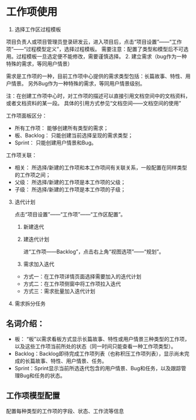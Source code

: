 # 工作项使用
1. 选择工作区过程模板

项目负责人或项目管理员登录研发云，进入项目后，点击“项目设置”——“工作项”——“过程模型定义”，选择过程模板。
需要注意：配置了类型和模型后不可选用。过程模板一旦选定便不能修改，需要谨慎选择。
2. 建立需求（bug作为一种特殊的需求，等同用户情景）

需求是工作项的一种，目前工作项中心提供的需求类型包括：长篇故事、特性、用户情景。
另外Bug作为一种特殊的需求，等同用户情景级别。

注：在创建工作项中心时，对工作项的描述可以直接引用文档空间中的文档资料，或者文档资料的某一段。
具体的引用方式参见“文档空间——文档空间的使用”

工作项面板区分：
* 所有工作项： 能够创建所有类型的需求；
* 板、Backlog： 只能创建当前选择呈现的需求类型；
* Sprint： 只能创建用户情景和Bug。

工作项关联： 
* 相关： 所选择/新建的工作项和本工作项间有关联关系，一般配置在同样类型的工作项之间；
* 父级： 所选择/新建的工作项是本工作项的父级；
* 子级： 所选择/新建的工作项是本工作项的子级；

3. 迭代计划

    点击“项目设置”——“工作项”——“工作区配置”。
    
   1. 新建迭代
   2. 建迭代计划

      进“工作项——Backlog”，点击右上角“视图选项”——“规划”。
   3. 需求加入迭代
   * 方式一：在工作项详情页面选择需要加入的迭代计划
   * 方式二：在工作项侧窗中将工作项拉入迭代
   * 方式三：需求批量加入迭代计划
4. 需求拆分任务

## 名词介绍：
* 板： “板”以需求看板方式显示长篇故事、特性或用户情景三种类型的工作项，以及这些工作项当前所处的状态（同一时间只能查看一种工作项类型）。
* Backlog：Backlog即待完成工作项列表（也称积压工作项列表），显示尚未完成的长篇故事、特性、用户情景、任务。
* Sprint：Sprint显示当前所选迭代包含的用户情景、Bug和任务，以及跟踪管理Bug和任务的状态。

## 工作项模型配置

配置每种类型的工作项的字段、状态、工作流等信息



